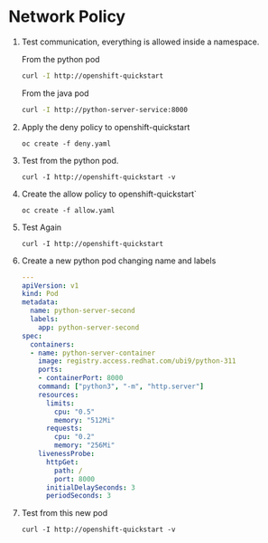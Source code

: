 # Network Policy

1. Test communication, everything is allowed inside a namespace.

    From the python pod

    ```bash
    curl -I http://openshift-quickstart
    ```

    From the java pod

    ```bash
    curl -I http://python-server-service:8000
    ```

2. Apply the deny policy to openshift-quickstart

    `oc create -f deny.yaml`


3. Test from the python pod.

    `curl -I http://openshift-quickstart -v`

4. Create the allow policy to openshift-quickstart`

    `oc create -f allow.yaml`


5. Test Again

    `curl -I http://openshift-quickstart`

6. Create a new python pod changing name and labels

    ```yaml
    ---
    apiVersion: v1
    kind: Pod
    metadata:
      name: python-server-second
      labels:
        app: python-server-second
    spec:
      containers:
      - name: python-server-container
        image: registry.access.redhat.com/ubi9/python-311
        ports:
        - containerPort: 8000
        command: ["python3", "-m", "http.server"]
        resources:
          limits:
            cpu: "0.5"
            memory: "512Mi"
          requests:
            cpu: "0.2"
            memory: "256Mi"
        livenessProbe:
          httpGet:
            path: /
            port: 8000
          initialDelaySeconds: 3
          periodSeconds: 3
    ```

7. Test from this new pod

    `curl -I http://openshift-quickstart -v`